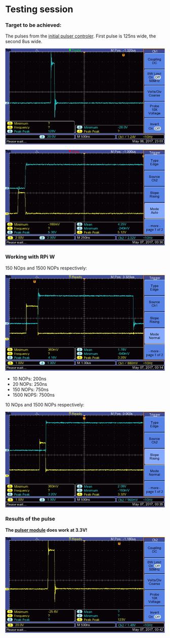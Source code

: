 # Testing session

### Target to be achieved:

The pulses from the [initial pulser controler](/retired/oneeye/). First pulse is 125ns wide, the second 8us wide.

![](/retired/tobo/images/2017/TEK0000.JPG)

![](/retired/tobo/images/2017/TEK0006.JPG)



### Working with RPi W


150 NOps and 1500 NOPs respectively:

![](/retired/tobo/images/2017/TEK0002.JPG)

* 10 NOPs: 200ns
* 20 NOPs: 250ns
* 150 NOPs: 750ns
* 1500 NOPS: 7500ns

10 NOps and 1500 NOPs respectively:

![](/retired/tobo/images/2017/TEK0008.JPG)

### Results of the pulse

__The [pulser module](/retired/tobo/) does work at 3.3V!__

![](/retired/tobo/images/2017/TEK0009.JPG)


